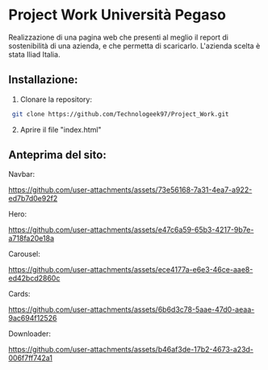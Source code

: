# Project Work Università Pegaso
Realizzazione di una pagina web che presenti al meglio il report di sostenibilità di una azienda, e che permetta di scaricarlo. L'azienda scelta è stata Iliad Italia.

## Installazione:
1. Clonare la repository:
```bash
 git clone https://github.com/Technologeek97/Project_Work.git
```
2. Aprire il file "index.html"

## Anteprima del sito:
Navbar:  

https://github.com/user-attachments/assets/73e56168-7a31-4ea7-a922-ed7b7d0e92f2  

Hero:

https://github.com/user-attachments/assets/e47c6a59-65b3-4217-9b7e-a718fa20e18a

Carousel:  

https://github.com/user-attachments/assets/ece4177a-e6e3-46ce-aae8-ed42bcd2860c  

Cards:

https://github.com/user-attachments/assets/6b6d3c78-5aae-47d0-aeaa-9ac694f12526

Downloader:

https://github.com/user-attachments/assets/b46af3de-17b2-4673-a23d-006f7ff742a1





